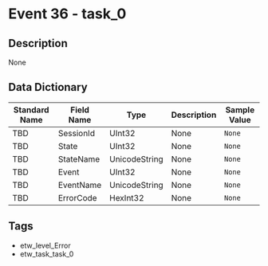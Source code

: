 # Event 36 - task_0

## Description
None

## Data Dictionary
|Standard Name|Field Name|Type|Description|Sample Value|
|---|---|---|---|---|
|TBD|SessionId|UInt32|None|`None`|
|TBD|State|UInt32|None|`None`|
|TBD|StateName|UnicodeString|None|`None`|
|TBD|Event|UInt32|None|`None`|
|TBD|EventName|UnicodeString|None|`None`|
|TBD|ErrorCode|HexInt32|None|`None`|

## Tags
* etw_level_Error
* etw_task_task_0